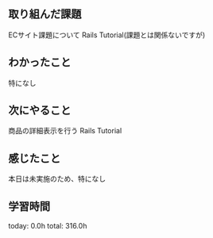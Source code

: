 
## 取り組んだ課題
ECサイト課題について
Rails Tutorial(課題とは関係ないですが)
## わかったこと
 特になし
## 次にやること
 商品の詳細表示を行う
 Rails Tutorial
## 感じたこと
 本日は未実施のため、特になし
## 学習時間
today: 0.0h
total: 316.0h